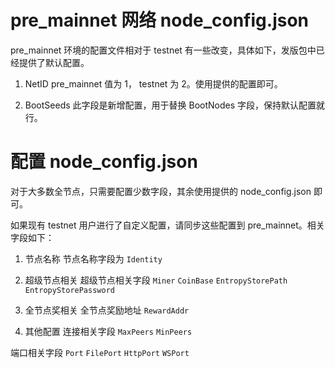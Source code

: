 # pre_mainnet 网络 node_config.json

pre_mainnet 环境的配置文件相对于 testnet 有一些改变，具体如下，发版包中已经提供了默认配置。

1. NetID
pre_mainnet 值为 1， testnet 为 2。使用提供的配置即可。

2. BootSeeds
此字段是新增配置，用于替换 BootNodes 字段，保持默认配置就行。


# 配置 node_config.json

对于大多数全节点，只需要配置少数字段，其余使用提供的 node_config.json 即可。

如果现有 testnet 用户进行了自定义配置，请同步这些配置到 pre_mainnet。相关字段如下：

1. 节点名称
节点名称字段为 `Identity`

2. 超级节点相关
超级节点相关字段 `Miner` `CoinBase` `EntropyStorePath` `EntropyStorePassword`

3. 全节点奖相关
全节点奖励地址 `RewardAddr`

4. 其他配置
连接相关字段 `MaxPeers` `MinPeers`

端口相关字段 `Port` `FilePort` `HttpPort` `WSPort`
